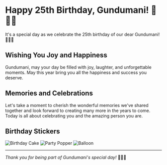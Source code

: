 
# Happy 25th Birthday, Gundumani! 🎉🎂🎈

It's a special day as we celebrate the 25th birthday of our dear Gundumani! 🎉🎂🥳

## Wishing You Joy and Happiness

Gundumani, may your day be filled with joy, laughter, and unforgettable moments. May this year bring you all the happiness and success you deserve.

## Memories and Celebrations

Let's take a moment to cherish the wonderful memories we've shared together and look forward to creating many more in the years to come. Today is all about celebrating you and the amazing person you are.

## Birthday Stickers


![Birthday Cake](https://emojicdn.elk.sh/birthday_cake)
![Party Popper](https://emojicdn.elk.sh/party_popper)
![Balloon](https://emojicdn.elk.sh/balloon)

---

*Thank you for being part of Gundumani's special day!* 🎈🎁🎊
```

